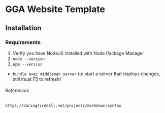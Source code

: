 # GGA Website Template

## Installation

### Requirements 
 1. Verify you have NodeJS installed with Node Package Manager
 2. `node --version`
 3. `npm --version`
 
 * `bundle exec middleman server` (to start a server that deploys changes, still must F5 to refresh)`
 
###### References
 
    https://daringfireball.net/projects/markdown/syntax 

